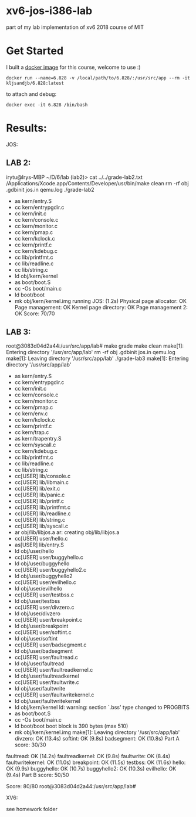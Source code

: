 # xv6-jos-i386-lab
part of my lab implementation of xv6 2018 course of MIT

# Get Started
I built a [docker image](https://hub.docker.com/r/kljsandjb/6.828) for this course, welcome to use :)

`docker run --name=6.828 -v /local/path/to/6.828/:/usr/src/app --rm -it kljsandjb/6.828:latest`

to attach and debug:

`docker exec -it 6.828 /bin/bash`

# Results:
JOS:

## LAB 2:

irytu@Irys-MBP ~/D/6/lab (lab2)> cat ../../grade-lab2.txt
/Applications/Xcode.app/Contents/Developer/usr/bin/make clean
rm -rf obj .gdbinit jos.in qemu.log
./grade-lab2
+ as kern/entry.S
+ cc kern/entrypgdir.c
+ cc kern/init.c
+ cc kern/console.c
+ cc kern/monitor.c
+ cc kern/pmap.c
+ cc kern/kclock.c
+ cc kern/printf.c
+ cc kern/kdebug.c
+ cc lib/printfmt.c
+ cc lib/readline.c
+ cc lib/string.c
+ ld obj/kern/kernel
+ as boot/boot.S
+ cc -Os boot/main.c
+ ld boot/boot
+ mk obj/kern/kernel.img
running JOS: (1.2s)
  Physical page allocator: OK
  Page management: OK
  Kernel page directory: OK
  Page management 2: OK
Score: 70/70

## LAB 3:

root@3083d04d2a44:/usr/src/app/lab# make grade
make clean
make[1]: Entering directory '/usr/src/app/lab'
rm -rf obj .gdbinit jos.in qemu.log
make[1]: Leaving directory '/usr/src/app/lab'
./grade-lab3 
make[1]: Entering directory '/usr/src/app/lab'
+ as kern/entry.S
+ cc kern/entrypgdir.c
+ cc kern/init.c
+ cc kern/console.c
+ cc kern/monitor.c
+ cc kern/pmap.c
+ cc kern/env.c
+ cc kern/kclock.c
+ cc kern/printf.c
+ cc kern/trap.c
+ as kern/trapentry.S
+ cc kern/syscall.c
+ cc kern/kdebug.c
+ cc lib/printfmt.c
+ cc lib/readline.c
+ cc lib/string.c
+ cc[USER] lib/console.c
+ cc[USER] lib/libmain.c
+ cc[USER] lib/exit.c
+ cc[USER] lib/panic.c
+ cc[USER] lib/printf.c
+ cc[USER] lib/printfmt.c
+ cc[USER] lib/readline.c
+ cc[USER] lib/string.c
+ cc[USER] lib/syscall.c
+ ar obj/lib/libjos.a
ar: creating obj/lib/libjos.a
+ cc[USER] user/hello.c
+ as[USER] lib/entry.S
+ ld obj/user/hello
+ cc[USER] user/buggyhello.c
+ ld obj/user/buggyhello
+ cc[USER] user/buggyhello2.c
+ ld obj/user/buggyhello2
+ cc[USER] user/evilhello.c
+ ld obj/user/evilhello
+ cc[USER] user/testbss.c
+ ld obj/user/testbss
+ cc[USER] user/divzero.c
+ ld obj/user/divzero
+ cc[USER] user/breakpoint.c
+ ld obj/user/breakpoint
+ cc[USER] user/softint.c
+ ld obj/user/softint
+ cc[USER] user/badsegment.c
+ ld obj/user/badsegment
+ cc[USER] user/faultread.c
+ ld obj/user/faultread
+ cc[USER] user/faultreadkernel.c
+ ld obj/user/faultreadkernel
+ cc[USER] user/faultwrite.c
+ ld obj/user/faultwrite
+ cc[USER] user/faultwritekernel.c
+ ld obj/user/faultwritekernel
+ ld obj/kern/kernel
ld: warning: section `.bss' type changed to PROGBITS
+ as boot/boot.S
+ cc -Os boot/main.c
+ ld boot/boot
boot block is 390 bytes (max 510)
+ mk obj/kern/kernel.img
make[1]: Leaving directory '/usr/src/app/lab'
divzero: OK (13.4s) 
softint: OK (9.8s) 
badsegment: OK (10.8s) 
Part A score: 30/30

faultread: OK (14.2s) 
faultreadkernel: OK (9.8s) 
faultwrite: OK (8.4s) 
faultwritekernel: OK (11.0s) 
breakpoint: OK (11.5s) 
testbss: OK (11.6s) 
hello: OK (9.9s) 
buggyhello: OK (10.7s) 
buggyhello2: OK (10.3s) 
evilhello: OK (9.4s) 
Part B score: 50/50

Score: 80/80
root@3083d04d2a44:/usr/src/app/lab# 


XV6:

see homework folder
